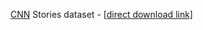 [CNN](https://cs.nyu.edu/~kcho/DMQA/) Stories dataset - [[direct download link]](https://drive.google.com/uc?export=download&id=0BwmD_VLjROrfTHk4NFg2SndKcjQ)
